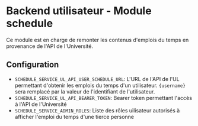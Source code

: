 # Backend utilisateur - Module schedule

Ce module est en charge de remonter les contenus d'emplois du temps en provenance de l'API de l'Université.

## Configuration
- `SCHEDULE_SERVICE_UL_API_USER_SCHEDULE_URL`: L'URL de l'API de l'UL permettant d'obtenir les emplois du temps d'un utilisateur. `{username}` sera remplacé par la valeur de l'identifiant de l'utilisateur.
- `SCHEDULE_SERVICE_UL_API_BEARER_TOKEN`: Bearer token permettant l'accès à l'API de l'Université
- `SCHEDULE_SERVICE_ADMIN_ROLES`: Liste des rôles uilisateur autorisés à afficher l'emploi du temps d'une tierce personne
